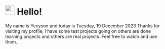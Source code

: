  <h1>
    <img src="https://emojis.slackmojis.com/emojis/images/1643510097/45343/hi.gif?1643510097" width="30"/> 
    Hello!
 </h1>
 <p>
    My name is Yeeyson and today is Tuesday, 19 December 2023
    Thanks for visiting my profile, I have some test projects going on others are done learning projects and others are real projects.
    Feel free to watch and use them.
 </p>